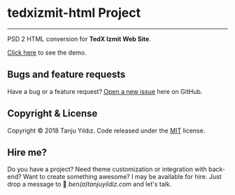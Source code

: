 # tedxizmit-html Project
---

PSD 2 HTML conversion for **TedX Izmit Web Site**.

[Click here](https://tedxizmit.surge.sh/) to see the demo.

## Bugs and feature requests

Have a bug or a feature request? [Open a new issue](https://github.com/mavisland/tedxizmit-html/issues/new) here on GitHub.

## Copyright & License

Copyright © 2018 Tanju Yıldız. Code released under the [MIT](https://github.com/mavisland/tedxizmit-html/blob/master/LICENSE.md) license.

## Hire me?

Do you have a project? Need theme customization or integration with back-end? Want to create something awesome? I may be available for hire. Just drop a message to 💌 _ben(a)tanjuyildiz.com_ and let's talk.
